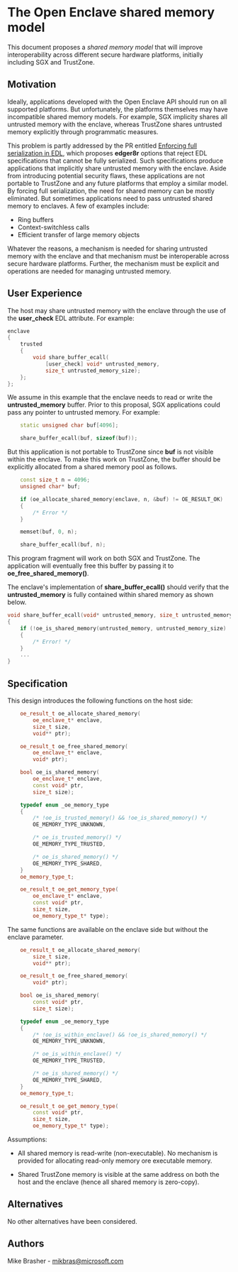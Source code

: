 The Open Enclave shared memory model
====================================

This document proposes a *shared memory model* that will improve
interoperability across different secure hardware platforms, initially
including SGX and TrustZone.

Motivation
----------

Ideally, applications developed with the Open Enclave API should run on all
supported platforms. But unfortunately, the platforms themselves may have
incompatible shared memory models. For example, SGX implicity shares all
untrusted memory with the enclave, whereas TrustZone shares untrusted memory
explicitly through programmatic measures.

This problem is partly addressed by the PR entitled [Enforcing full
serialization in EDL](https://github.com/openenclave/openenclave/pull/2176),
which proposes **edger8r** options that reject EDL specifications that cannot
be fully serialized. Such specifications produce applications that implicitly
share untrusted memory with the enclave. Aside from introducing potential
security flaws, these applications are not portable to TrustZone and any future
platforms that employ a similar model. By forcing full serialization, the need
for shared memory can be mostly eliminated. But sometimes applications need to
pass untrusted shared memory to enclaves. A few of examples include:

- Ring buffers
- Context-switchless calls
- Efficient transfer of large memory objects

Whatever the reasons, a mechanism is needed for sharing untrusted memory with
the enclave and that mechanism must be interoperable across secure hardware
platforms. Further, the mechanism must be explicit and operations are needed
for managing untrusted memory.

User Experience
---------------

The host may share untrusted memory with the enclave through the use of the
**user_check** EDL attribute. For example:

```c++
enclave
{
    trusted
    {
        void share_buffer_ecall(
            [user_check] void* untrusted_memory,
            size_t untrusted_memory_size);
    };
};
```

We assume in this example that the enclave needs to read or write the
**untrusted_memory** buffer. Prior to this proposal, SGX applications
could pass any pointer to untrusted memory. For example:

```c++
    static unsigned char buf[4096];

    share_buffer_ecall(buf, sizeof(buf));
```

But this application is not portable to TrustZone since **buf** is not visible
within the enclave. To make this work on TrustZone, the buffer should be
explicitly allocated from a shared memory pool as follows.

```c++
    const size_t n = 4096;
    unsigned char* buf;

    if (oe_allocate_shared_memory(enclave, n, &buf) != OE_RESULT_OK)
    {
        /* Error */
    }

    memset(buf, 0, n);

    share_buffer_ecall(buf, n);
```

This program fragment will work on both SGX and TrustZone. The application
will eventually free this buffer by passing it to **oe_free_shared_memory()**.

The enclave's implementation of **share_buffer_ecall()** should verify that
the **untrusted_memory** is fully contained within shared memory as shown
below.

```c++
void share_buffer_ecall(void* untrusted_memory, size_t untrusted_memory_size)
{
    if (!oe_is_shared_memory(untrusted_memory, untrusted_memory_size)
    {
        /* Error! */
    }
    ...
}
```

Specification
-------------

This design introduces the following functions on the host side:

```c++
    oe_result_t oe_allocate_shared_memory(
        oe_enclave_t* enclave,
        size_t size,
        void** ptr);

    oe_result_t oe_free_shared_memory(
        oe_enclave_t* enclave,
        void* ptr);

    bool oe_is_shared_memory(
        oe_enclave_t* enclave,
        const void* ptr,
        size_t size);

    typedef enum _oe_memory_type
    {
        /* !oe_is_trusted_memory() && !oe_is_shared_memory() */
        OE_MEMORY_TYPE_UNKNOWN,

        /* oe_is_trusted_memory() */
        OE_MEMORY_TYPE_TRUSTED,

        /* oe_is_shared_memory() */
        OE_MEMORY_TYPE_SHARED,
    }
    oe_memory_type_t;

    oe_result_t oe_get_memory_type(
        oe_enclave_t* enclave,
        const void* ptr,
        size_t size,
        oe_memory_type_t* type);
```

The same functions are available on the enclave side but without the enclave
parameter.

```c++
    oe_result_t oe_allocate_shared_memory(
        size_t size,
        void** ptr);

    oe_result_t oe_free_shared_memory(
        void* ptr);

    bool oe_is_shared_memory(
        const void* ptr,
        size_t size);

    typedef enum _oe_memory_type
    {
        /* !oe_is_within_enclave() && !oe_is_shared_memory() */
        OE_MEMORY_TYPE_UNKNOWN,

        /* oe_is_within_enclave() */
        OE_MEMORY_TYPE_TRUSTED,

        /* oe_is_shared_memory() */
        OE_MEMORY_TYPE_SHARED,
    }
    oe_memory_type_t;

    oe_result_t oe_get_memory_type(
        const void* ptr,
        size_t size,
        oe_memory_type_t* type);
```

Assumptions:

- All shared memory is read-write (non-executable). No mechanism is provided
  for allocating read-only memory ore executable memory.

- Shared TrustZone memory is visible at the same address on both the host and
  the enclave (hence all shared memory is zero-copy).

Alternatives
------------

No other alternatives have been considered.

Authors
-------

Mike Brasher - mikbras@microsoft.com
